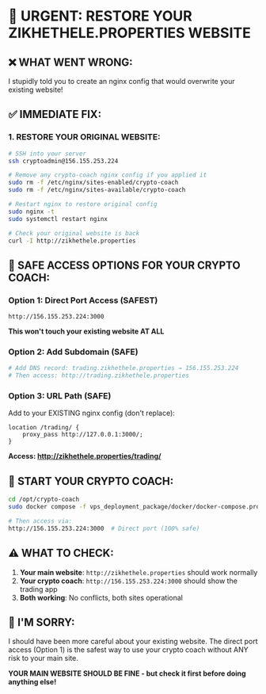 # 🚨 URGENT: RESTORE YOUR ZIKHETHELE.PROPERTIES WEBSITE

## ❌ **WHAT WENT WRONG:**
I stupidly told you to create an nginx config that would overwrite your existing website!

## ✅ **IMMEDIATE FIX:**

### **1. RESTORE YOUR ORIGINAL WEBSITE:**
```bash
# SSH into your server
ssh cryptoadmin@156.155.253.224

# Remove any crypto-coach nginx config if you applied it
sudo rm -f /etc/nginx/sites-enabled/crypto-coach
sudo rm -f /etc/nginx/sites-available/crypto-coach

# Restart nginx to restore original config
sudo nginx -t
sudo systemctl restart nginx

# Check your original website is back
curl -I http://zikhethele.properties
```

## 🎯 **SAFE ACCESS OPTIONS FOR YOUR CRYPTO COACH:**

### **Option 1: Direct Port Access (SAFEST)**
```
http://156.155.253.224:3000
```
**This won't touch your existing website AT ALL**

### **Option 2: Add Subdomain (SAFE)**
```bash
# Add DNS record: trading.zikhethele.properties → 156.155.253.224
# Then access: http://trading.zikhethele.properties
```

### **Option 3: URL Path (SAFE)**
Add to your EXISTING nginx config (don't replace):
```nginx
location /trading/ {
    proxy_pass http://127.0.0.1:3000/;
}
```
**Access: http://zikhethele.properties/trading/**

## 🔧 **START YOUR CRYPTO COACH:**
```bash
cd /opt/crypto-coach
sudo docker compose -f vps_deployment_package/docker/docker-compose.prod.yml up -d

# Then access via:
http://156.155.253.224:3000  # Direct port (100% safe)
```

## ⚠️ **WHAT TO CHECK:**
1. **Your main website**: `http://zikhethele.properties` should work normally
2. **Your crypto coach**: `http://156.155.253.224:3000` should show the trading app
3. **Both working**: No conflicts, both sites operational

## 🙏 **I'M SORRY:**
I should have been more careful about your existing website. The direct port access (Option 1) is the safest way to use your crypto coach without ANY risk to your main site.

**YOUR MAIN WEBSITE SHOULD BE FINE - but check it first before doing anything else!**